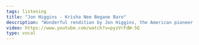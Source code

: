 ```yaml
---
tags: listening
title: "Jon Higgins - Krisha Nee Begane Baro"
description: "Wonderful rendition by Jon Higgins, the American pioneer of Carnatic music, who in the 1960s <a href='https://www.thehindu.com/features/friday-review/music/Jon-Higgins-the-bhagavatar/article15586441.ece'>paved the way</a> for everyone else not born into the tradition"
video: https://www.youtube.com/watch?v=pyzVrFdW-5Q
type: vocal
---
```


